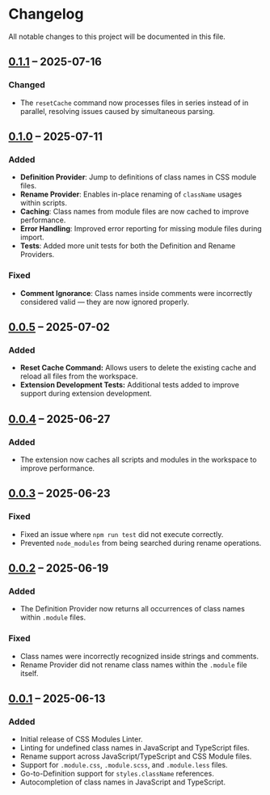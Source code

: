 # Changelog

All notable changes to this project will be documented in this file.

## [0.1.1] – 2025-07-16

### Changed

- The `resetCache` command now processes files in series instead of in parallel,
  resolving issues caused by simultaneous parsing.

## [0.1.0] – 2025-07-11

### Added

- **Definition Provider**: Jump to definitions of class names in CSS module files.
- **Rename Provider**: Enables in-place renaming of `className` usages within scripts.
- **Caching**: Class names from module files are now cached to improve performance.
- **Error Handling**: Improved error reporting for missing module files during import.
- **Tests**: Added more unit tests for both the Definition and Rename Providers.

### Fixed

- **Comment Ignorance**: Class names inside comments were incorrectly
  considered valid — they are now ignored properly.

## [0.0.5] – 2025-07-02

### Added

- **Reset Cache Command:** Allows users to delete the existing cache and
  reload all files from the workspace.
- **Extension Development Tests:** Additional tests added to
  improve support during extension development.

## [0.0.4] – 2025-06-27

### Added

- The extension now caches all scripts and modules in the workspace to improve performance.

## [0.0.3] – 2025-06-23

### Fixed

- Fixed an issue where `npm run test` did not execute correctly.
- Prevented `node_modules` from being searched during rename operations.

## [0.0.2] – 2025-06-19

### Added

- The Definition Provider now returns all occurrences of class names within
  `.module` files.

### Fixed

- Class names were incorrectly recognized inside strings and comments.
- Rename Provider did not rename class names within the `.module` file itself.

## [0.0.1] – 2025-06-13

### Added

- Initial release of CSS Modules Linter.
- Linting for undefined class names in JavaScript and TypeScript files.
- Rename support across JavaScript/TypeScript and CSS Module files.
- Support for `.module.css`, `.module.scss`, and `.module.less` files.
- Go-to-Definition support for `styles.className` references.
- Autocompletion of class names in JavaScript and TypeScript.

[0.1.1]: https://github.com/Lokesh-Garg-22/CSS-Modules-IntelliSense/compare/v0.1.0...v0.1.1
[0.1.0]: https://github.com/Lokesh-Garg-22/CSS-Modules-IntelliSense/compare/v0.0.5...v0.1.0
[0.0.5]: https://github.com/Lokesh-Garg-22/CSS-Modules-IntelliSense/compare/v0.0.4...v0.0.5
[0.0.4]: https://github.com/Lokesh-Garg-22/CSS-Modules-IntelliSense/compare/v0.0.3...v0.0.4
[0.0.3]: https://github.com/Lokesh-Garg-22/CSS-Modules-IntelliSense/compare/v0.0.2...v0.0.3
[0.0.2]: https://github.com/Lokesh-Garg-22/CSS-Modules-IntelliSense/compare/v0.0.1...v0.0.2
[0.0.1]: https://github.com/Lokesh-Garg-22/CSS-Modules-IntelliSense/releases/tag/v0.0.1

